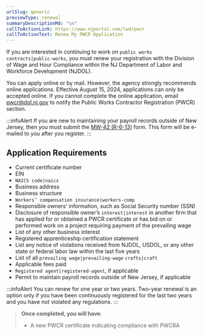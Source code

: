 ```yaml
---
urlSlug: generic
previewType: renewal
summaryDescriptionMd: "\n"
callToActionLink: https://www.njportal.com/lwd/pwcr
callToActionText: Renew My PWCR Application
---
```

If you are interested in continuing to work on `public works contracts|public-works`, you must renew your registration with the Division of Wage and Hour Compliance within the NJ Department of Labor and Workforce Development (NJDOL).

You can apply online or by mail. However, the agency strongly recommends online applications. Effective August 15, 2024, applications can only be accepted online. If you cannot complete the online application, email pwcr@dol.nj.gov to notify the Public Works Contractor Registration (PWCR) section.

:::infoAlert 
 If you are new to maintaining your payroll records outside of New Jersey, then you must submit the [MW-42 (R-6-13)](https://www.nj.gov/labor/wageandhour/assets/PDFs/mw-42-payroll.pdf) form. This form will be e-mailed to you after you register.
:::

## Application Requirements
- Current certificate number
- EIN
- `NAICS code|naics`
- Business address
- Business structure
- `Workers’ compensation insurance|workers-comp`
- Responsible owners’ information, such as Social Security number (SSN)
- Disclosure of responsible owner’s `interest|interest` in another firm that has applied for or obtained a PWCR certificate or has bid on or performed work on a project requiring payment of the prevailing wage
- List of any other business interest
- Registered apprenticeship certification statement
- List any notice of violations received from NJDOL, USDOL, or any other state or federal labor law within the last five years
- List of all `prevailing wage|prevailing-wage` `crafts|craft`
- Applicable fees paid
- `Registered agent|registered-agent`, if applicable 
- Permit to maintain payroll records outside of New Jersey, if applicable

:::infoAlert
You can renew for one year or two years. Two-year renewal is an option only if you have been continuously registered for the last two years and you have not violated any regulations. 
:::

> **Once completed, you will have**:
>
> - A  new PWCR certificate indicating compliance with PWCRA
